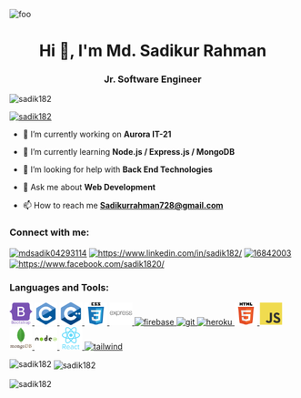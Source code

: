 
![foo](https://media-exp1.licdn.com/dms/image/C5616AQF7PVPZjXF7lg/profile-displaybackgroundimage-shrink_350_1400/0/1658770970578?e=1666828800&v=beta&t=34arx8tm_M59YZXUNHnzENIxcvczIQxoEntknMg4OyY)
<h1 align="center">Hi 👋, I'm Md. Sadikur Rahman</h1>
<h3 align="center">Jr. Software Engineer</h3>

<p align="left"> <img src="https://komarev.com/ghpvc/?username=sadik182&label=Profile%20views&color=0e75b6&style=flat" alt="sadik182" /> </p>

<p align="left"> <a href="https://github.com/ryo-ma/github-profile-trophy"><img src="https://github-profile-trophy.vercel.app/?username=sadik182" alt="sadik182" /></a> </p>

- 🔭 I’m currently working on **Aurora IT-21**

- 🌱 I’m currently learning **Node.js / Express.js / MongoDB**

- 🤝 I’m looking for help with **Back End Technologies**

- 💬 Ask me about **Web Development**

- 📫 How to reach me **Sadikurrahman728@gmail.com**

<h3 align="left">Connect with me:</h3>
<p align="left">
<a href="https://twitter.com/mdsadik04293114" target="blank"><img align="center" src="https://raw.githubusercontent.com/rahuldkjain/github-profile-readme-generator/master/src/images/icons/Social/twitter.svg" alt="mdsadik04293114" height="30" width="40" /></a>
<a href="https://linkedin.com/in/https://www.linkedin.com/in/sadik182/" target="blank"><img align="center" src="https://raw.githubusercontent.com/rahuldkjain/github-profile-readme-generator/master/src/images/icons/Social/linked-in-alt.svg" alt="https://www.linkedin.com/in/sadik182/" height="30" width="40" /></a>
<a href="https://stackoverflow.com/users/16842003" target="blank"><img align="center" src="https://raw.githubusercontent.com/rahuldkjain/github-profile-readme-generator/master/src/images/icons/Social/stack-overflow.svg" alt="16842003" height="30" width="40" /></a>
<a href="https://fb.com/https://www.facebook.com/sadik1820/" target="blank"><img align="center" src="https://raw.githubusercontent.com/rahuldkjain/github-profile-readme-generator/master/src/images/icons/Social/facebook.svg" alt="https://www.facebook.com/sadik1820/" height="30" width="40" /></a>
</p>

<h3 align="left">Languages and Tools:</h3>
<p align="left"> <a href="https://getbootstrap.com" target="_blank" rel="noreferrer"> <img src="https://raw.githubusercontent.com/devicons/devicon/master/icons/bootstrap/bootstrap-plain-wordmark.svg" alt="bootstrap" width="40" height="40"/> </a> <a href="https://www.cprogramming.com/" target="_blank" rel="noreferrer"> <img src="https://raw.githubusercontent.com/devicons/devicon/master/icons/c/c-original.svg" alt="c" width="40" height="40"/> </a> <a href="https://www.w3schools.com/cpp/" target="_blank" rel="noreferrer"> <img src="https://raw.githubusercontent.com/devicons/devicon/master/icons/cplusplus/cplusplus-original.svg" alt="cplusplus" width="40" height="40"/> </a> <a href="https://www.w3schools.com/css/" target="_blank" rel="noreferrer"> <img src="https://raw.githubusercontent.com/devicons/devicon/master/icons/css3/css3-original-wordmark.svg" alt="css3" width="40" height="40"/> </a> <a href="https://expressjs.com" target="_blank" rel="noreferrer"> <img src="https://raw.githubusercontent.com/devicons/devicon/master/icons/express/express-original-wordmark.svg" alt="express" width="40" height="40"/> </a> <a href="https://firebase.google.com/" target="_blank" rel="noreferrer"> <img src="https://www.vectorlogo.zone/logos/firebase/firebase-icon.svg" alt="firebase" width="40" height="40"/> </a> <a href="https://git-scm.com/" target="_blank" rel="noreferrer"> <img src="https://www.vectorlogo.zone/logos/git-scm/git-scm-icon.svg" alt="git" width="40" height="40"/> </a> <a href="https://heroku.com" target="_blank" rel="noreferrer"> <img src="https://www.vectorlogo.zone/logos/heroku/heroku-icon.svg" alt="heroku" width="40" height="40"/> </a> <a href="https://www.w3.org/html/" target="_blank" rel="noreferrer"> <img src="https://raw.githubusercontent.com/devicons/devicon/master/icons/html5/html5-original-wordmark.svg" alt="html5" width="40" height="40"/> </a> <a href="https://developer.mozilla.org/en-US/docs/Web/JavaScript" target="_blank" rel="noreferrer"> <img src="https://raw.githubusercontent.com/devicons/devicon/master/icons/javascript/javascript-original.svg" alt="javascript" width="40" height="40"/> </a> <a href="https://www.mongodb.com/" target="_blank" rel="noreferrer"> <img src="https://raw.githubusercontent.com/devicons/devicon/master/icons/mongodb/mongodb-original-wordmark.svg" alt="mongodb" width="40" height="40"/> </a> <a href="https://nodejs.org" target="_blank" rel="noreferrer"> <img src="https://raw.githubusercontent.com/devicons/devicon/master/icons/nodejs/nodejs-original-wordmark.svg" alt="nodejs" width="40" height="40"/> </a> <a href="https://reactjs.org/" target="_blank" rel="noreferrer"> <img src="https://raw.githubusercontent.com/devicons/devicon/master/icons/react/react-original-wordmark.svg" alt="react" width="40" height="40"/> </a> <a href="https://tailwindcss.com/" target="_blank" rel="noreferrer"> <img src="https://www.vectorlogo.zone/logos/tailwindcss/tailwindcss-icon.svg" alt="tailwind" width="40" height="40"/> </a> </p>

<p><img align="left" src="https://github-readme-stats.vercel.app/api/top-langs?username=sadik182&show_icons=true&locale=en&layout=compact" alt="sadik182" /></p>

<p>&nbsp;<img align="center" src="https://github-readme-stats.vercel.app/api?username=sadik182&show_icons=true&locale=en" alt="sadik182" /></p>

<p><img align="center" src="https://github-readme-streak-stats.herokuapp.com/?user=sadik182&" alt="sadik182" /></p>
